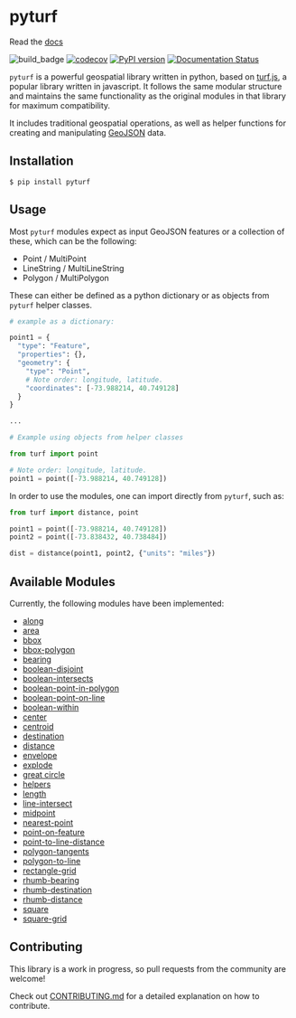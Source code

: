 # pyturf

Read the [docs](https://pyturf.readthedocs.io/en/latest/)

![build_badge](https://github.com/pyturf/pyturf/workflows/build/badge.svg)
[![codecov](https://codecov.io/gh/pyturf/pyturf/branch/master/graph/badge.svg)](https://codecov.io/gh/pyturf/pyturf)
[![PyPI version](https://badge.fury.io/py/pyturf.svg)](https://badge.fury.io/py/pyturf)
[![Documentation Status](https://readthedocs.org/projects/ansicolortags/badge/?version=latest)](https://pyturf.readthedocs.io/?badge=latest)

`pyturf` is a powerful geospatial library written in python, based on [turf.js](https://github.com/Turfjs/turf),
a popular library written in javascript. It follows the same modular structure and maintains the same functionality as the original
modules in that library for maximum compatibility.

It includes traditional geospatial operations, as well as helper functions for creating and manipulating
[GeoJSON](https://geojson.org/) data.

## Installation

```
$ pip install pyturf
```

## Usage

Most `pyturf` modules expect as input GeoJSON features or a collection of these, which can be the following:

- Point / MultiPoint
- LineString / MultiLineString
- Polygon / MultiPolygon

These can either be defined as a python dictionary or as objects from `pyturf` helper classes.

```python
# example as a dictionary:

point1 = {
  "type": "Feature",
  "properties": {},
  "geometry": {
    "type": "Point",
    # Note order: longitude, latitude.
    "coordinates": [-73.988214, 40.749128]
  }
}

...

# Example using objects from helper classes

from turf import point

# Note order: longitude, latitude.
point1 = point([-73.988214, 40.749128])

```

In order to use the modules, one can import directly from `pyturf`, such as:

```python
from turf import distance, point

point1 = point([-73.988214, 40.749128])
point2 = point([-73.838432, 40.738484])

dist = distance(point1, point2, {"units": "miles"})
```

## Available Modules

Currently, the following modules have been implemented:

- [along](https://github.com/pyturf/pyturf/tree/master/turf/along)
- [area](https://github.com/pyturf/pyturf/tree/master/turf/area)
- [bbox](https://github.com/pyturf/pyturf/tree/master/turf/bbox)
- [bbox-polygon](https://github.com/pyturf/pyturf/tree/master/turf/bbox_polygon)
- [bearing](https://github.com/pyturf/pyturf/tree/master/turf/bearing)
- [boolean-disjoint](https://github.com/pyturf/pyturf/tree/master/turf/boolean_disjoint)
- [boolean-intersects](https://github.com/pyturf/pyturf/tree/master/turf/boolean_intersects)
- [boolean-point-in-polygon](https://github.com/pyturf/pyturf/tree/master/turf/boolean_point_in_polygon)
- [boolean-point-on-line](https://github.com/pyturf/pyturf/tree/master/turf/boolean_point_on_line)
- [boolean-within](https://github.com/pyturf/pyturf/tree/master/turf/boolean_within)
- [center](https://github.com/pyturf/pyturf/tree/master/turf/center)
- [centroid](https://github.com/pyturf/pyturf/tree/master/turf/centroid)
- [destination](https://github.com/pyturf/pyturf/tree/master/turf/destination)
- [distance](https://github.com/pyturf/pyturf/tree/master/turf/distance)
- [envelope](https://github.com/pyturf/pyturf/tree/master/turf/envelope)
- [explode](https://github.com/pyturf/pyturf/tree/master/turf/explode)
- [great circle](https://github.com/pyturf/pyturf/tree/master/turf/great_circle)
- [helpers](https://github.com/pyturf/pyturf/tree/master/turf/helpers)
- [length](https://github.com/pyturf/pyturf/tree/master/turf/length)
- [line-intersect](https://github.com/pyturf/pyturf/tree/master/turf/line_intersect)
- [midpoint](https://github.com/pyturf/pyturf/tree/master/turf/midpoint)
- [nearest-point](https://github.com/pyturf/pyturf/tree/master/turf/nearest_point)
- [point-on-feature](https://github.com/pyturf/pyturf/tree/master/turf/point_on_feature)
- [point-to-line-distance](https://github.com/pyturf/pyturf/tree/master/turf/point_to_line_distance)
- [polygon-tangents](https://github.com/pyturf/pyturf/tree/master/turf/polygon_tangents)
- [polygon-to-line](https://github.com/pyturf/pyturf/tree/master/turf/polygon_to_line)
- [rectangle-grid](https://github.com/pyturf/pyturf/tree/master/turf/rectangle_grid)
- [rhumb-bearing](https://github.com/pyturf/pyturf/tree/master/turf/rhumb_bearing)
- [rhumb-destination](https://github.com/pyturf/pyturf/tree/master/turf/rhumb_destination)
- [rhumb-distance](https://github.com/pyturf/pyturf/tree/master/turf/rhumb_distance)
- [square](https://github.com/pyturf/pyturf/tree/master/turf/square)
- [square-grid](https://github.com/pyturf/pyturf/tree/master/turf/square_grid)

## Contributing

This library is a work in progress, so pull requests from the community are welcome!

Check out [CONTRIBUTING.md](https://github.com/pyturf/pyturf/blob/master/CONTRIBUTING.md) for a detailed explanation on how to contribute.
